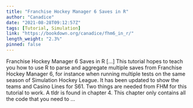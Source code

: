 ```yaml
---
title: "Franchise Hockey Manager 6 Saves in R"
author: "Canadice"
date: "2021-08-28T09:12:57Z"
tags: [Tutorial, Simulation]
link: "https://bookdown.org/canadice/fhm6_in_r/"
length_weight: "2.3%"
pinned: false
---
```


Franchise Hockey Manager 6 Saves in R [...] This tutorial hopes to teach you how to use R to parse and aggregate multiple saves from Franchise Hockey Manager 6, for instance when running multiple tests on the same season of Simulation Hockey League. It has been updated to show the teams and Casino Lines for S61. Two things are needed from FHM for this tutorial to work. A tldr is found in chapter 4. This chapter only contains all the code that you need to ...
